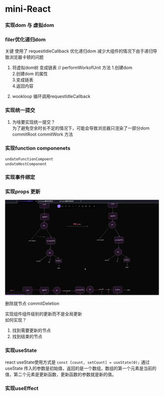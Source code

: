 # mini-React
### 实现dom 与 虚拟dom


### filer优化递归dom

关键 使用了 requestIdleCallback 优化递归dom 减少大组件的情况下由于递归导致浏览器卡顿的问题 

1. 将虚拟dom树 变成链表 
// 
performWorkofUnit 方法 
1.创建dom  
2.创建dom 的属性  
3.变成链表   
4.返回内容
  
2. wookloop
循环调用requestIdleCallback


### 实现统一提交
 1. 为啥要实现统一提交？    
    为了避免空余时长不足的情况下，可能会导致浏览器只渲染了一部分dom  
    commitRoot   commitWork 方法


### 实现function  componenets
    undateFunctionCompoent
    undateHostComponent


 ### 实现事件绑定 
 
 ### 实现props 更新
 ![Alt text](1705499868813.png)


 删除就节点
 commitDeletion

  实现组件组件级别的更新而不是全局更新  
  如何实现？  
  1. 找到需要更新的节点  
  2. 找到结束的节点


### 实现useState  
react useState使用方式是  `const [count, setCount] = useState(0);`
通过useState 传入的参数是初始值，返回的是一个数组，数组的第一个元素是当前的值，第二个元素是更新函数，更新函数的参数就是新的值。


### 实现useEffect


                                                                                                                                                                                                                                                                                                                                                                                                                                                                                                                                                                                                                                                                                                                                                                                                                                                                                                                                                                                                                                                                                                                                                                                                                                                                                                                                                                                                                                                                                                                                                                                                                                                                                                                                                                                                                                                                                                                                                                                                                                                                                                                                                                                                                                                                                                                                                                                                                                                                                                                                                                                                                                                                                                                                                                                                                                                                                                                                                                                                                                                                                                                                                                                                          